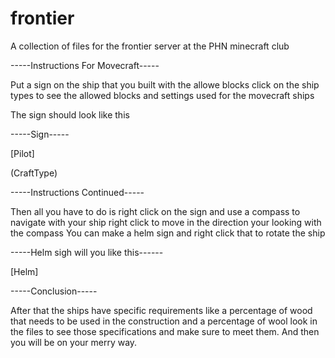 # frontier
A collection of files for the frontier server at the PHN minecraft club


-----Instructions For Movecraft-----


Put a sign on the ship that you built with the allowe blocks click on the ship types to see the allowed blocks and settings used for the movecraft ships



The sign should look like this


-----Sign-----


[Pilot]


(CraftType)




-----Instructions Continued-----


Then all you have to do is right click on the sign and use a compass to navigate with your ship right click to move in the direction your looking with the compass
You can make a helm sign and right click that to rotate the ship


-----Helm sigh will you like this------ 


[Helm]


-----Conclusion-----


After that the ships have specific requirements like a percentage of wood that needs to be used in the construction and a percentage of wool
look in the files to see those specifications and make sure to meet them. And then you will be on your merry way. 
